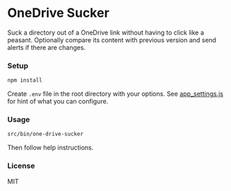 # OneDrive Sucker

Suck a directory out of a OneDrive link without having to click like a peasant. Optionally compare its content with previous version and send alerts if there are changes.

### Setup

```bash
npm install
```

Create `.env` file in the root directory with your options. See [app_settings.js](./src/app_settings.js) for hint of what you can configure.

### Usage

```bash
src/bin/one-drive-sucker
```

Then follow help instructions.

### License

MIT
